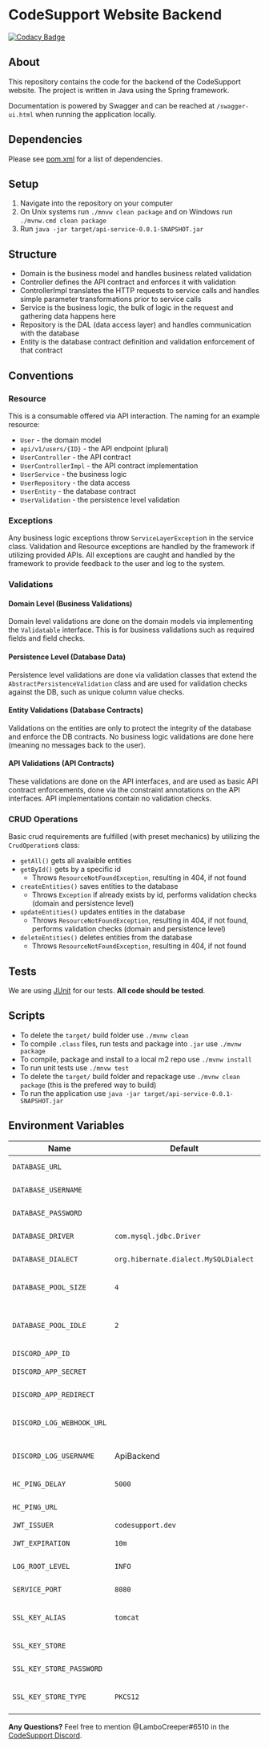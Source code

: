 # CodeSupport Website Backend

[![Codacy Badge](https://api.codacy.com/project/badge/Grade/448f0a0fbf14480ca9735246d3ade25f)](https://app.codacy.com/gh/codesupport/website-backend?utm_source=github.com&utm_medium=referral&utm_content=codesupport/website-backend&utm_campaign=Badge_Grade_Settings)

## About
This repository contains the code for the backend of the CodeSupport website. The project is written in Java using the Spring framework. 

Documentation is powered by Swagger and can be reached at `/swagger-ui.html` when running the application locally.

## Dependencies
Please see [pom.xml](https://github.com/codesupport/website-backend/blob/develop/pom.xml) for a list of dependencies.

## Setup
1. Navigate into the repository on your computer
2. On Unix systems run `./mnvw clean package` and on Windows run `./mvnw.cmd clean package`
3. Run `java -jar target/api-service-0.0.1-SNAPSHOT.jar`

## Structure
- Domain is the business model and handles business related validation
- Controller defines the API contract and enforces it with validation
- ControllerImpl translates the HTTP requests to service calls and handles simple parameter transformations prior to service calls
- Service is the business logic, the bulk of logic in the request and gathering data happens here
- Repository is the DAL (data access layer) and handles communication with the database
- Entity is the database contract definition and validation enforcement of that contract

## Conventions
### Resource
This is a consumable offered via API interaction. The naming for an example resource:
- `User` - the domain model
- `api/v1/users/{ID}` - the API endpoint (plural)
- `UserController` - the API contract
- `UserControllerImpl` - the API contract implementation
- `UserService` - the business logic
- `UserRepository` - the data access
- `UserEntity` - the database contract
- `UserValidation` - the persistence level validation

### Exceptions
Any business logic exceptions throw `ServiceLayerExceptio`n in the service class. Validation and Resource exceptions are handled by the framework if utilizing provided APIs. All exceptions are caught and handled by the framework to provide feedback to the user and log to the system.

### Validations
#### Domain Level (Business Validations)
Domain level validations are done on the domain models via implementing the `Validatable` interface. This is for business validations such as required fields and field checks.

#### Persistence Level (Database Data)
Persistence level validations are done via validation classes that extend the `AbstractPersistenceValidation` class and are used for validation checks against the DB, such as unique column value checks.

#### Entity Validations (Database Contracts)
Validations on the entities are only to protect the integrity of the database and enforce the DB contracts. No business logic validations are done here (meaning no messages back to the user).

#### API Validations (API Contracts)
These validations are done on the API interfaces, and are used as basic API contract enforcements, done via the constraint annotations on the API interfaces. API implementations contain no validation checks.

### CRUD Operations
Basic crud requirements are fulfilled (with preset mechanics) by utilizing the `CrudOperation`s class:
- `getAll()` gets all avalaible entities
- `getById()` gets by a specific id
  - Throws `ResourceNotFoundException`, resulting in 404, if not found
- `createEntities()` saves entities to the database
  - Throws `Exception` if already exists by id, performs validation checks (domain and persistence level)
- `updateEntities()` updates entities in the database
  - Throws `ResourceNotFoundException`, resulting in 404, if not found, performs validation checks (domain and persistence level)
- `deleteEntities()` deletes entities from the database
  - Throws `ResourceNotFoundException`, resulting in 404, if not found

## Tests
We are using [JUnit](https://junit.org/junit4/) for our tests. **All code should be tested**.

## Scripts
- To delete the `target/` build folder use `./mvnw clean`
- To compile `.class` files, run tests and package into `.jar` use `./mvnw package`
- To compile, package and install to a local m2 repo use `./mvnw install`
- To run unit tests use `./mnvw test`
- To delete the `target/` build folder and repackage use `./mvnw clean package` (this is the prefered way to build)
- To run the application use `java -jar target/api-service-0.0.1-SNAPSHOT.jar`

## Environment Variables
Name | Default | Description
---|---|---
`DATABASE_URL` |  | The URL to the database
`DATABASE_USERNAME` | | The username for the database
`DATABASE_PASSWORD` | | The password for the database
`DATABASE_DRIVER` | `com.mysql.jdbc.Driver` | The driver for the database
`DATABASE_DIALECT` | `org.hibernate.dialect.MySQLDialect ` | The dialect for the database
`DATABASE_POOL_SIZE` | `4` | The maximum number of database connections
`DATABASE_POOL_IDLE` | `2` | The minimum number of database connections to keep open
`DISCORD_APP_ID` | | The Discord app's ID
`DISCORD_APP_SECRET` | | The Discord app's secret
`DISCORD_APP_REDIRECT` | | The Discord app's redirect for OAuth
`DISCORD_LOG_WEBHOOK_URL` | | Webhook url for posting logs to discord
`DISCORD_LOG_USERNAME` | ApiBackend | The username used in the discord log embed messages
`HC_PING_DELAY` | `5000` | Delay between healthchecks (ms)
`HC_PING_URL` | | Url of the external healthcheck api to hit
`JWT_ISSUER` | `codesupport.dev` | The JWT issuer
`JWT_EXPIRATION` | `10m` | The length of time a JWT lasts
`LOG_ROOT_LEVEL` | `INFO` | Root logging level for spring logs
`SERVICE_PORT` | `8080` | The port to run the application on
`SSL_KEY_ALIAS` | `tomcat` | Alias for certificate, used with openssl step
`SSL_KEY_STORE` | | Path to the keystore (/etc/.../keystore.p12)
`SSL_KEY_STORE_PASSWORD` | | Password to access keystore
`SSL_KEY_STORE_TYPE` | `PKCS12` | Format for keystore (Spring likes PKCS12)

**Any Questions?** Feel free to mention @LamboCreeper#6510 in the [CodeSupport Discord](https://discord.gg/Hn9SETt).
